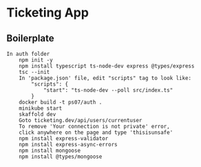 # Ticketing App

## Boilerplate

    In auth folder
        npm init -y
        npm install typescript ts-node-dev express @types/express
        tsc --init
        In 'package.json' file, edit "scripts" tag to look like:
            "scripts": {
                "start": "ts-node-dev --poll src/index.ts"
            }
        docker build -t ps07/auth .
        minikube start
        skaffold dev
        Goto ticketing.dev/api/users/currentuser
        To remove 'Your connection is not private' error,
        click anywhere on the page and type 'thisisunsafe'
        npm install express-validator
        npm install express-async-errors
        npm install mongoose
        npm install @types/mongoose
